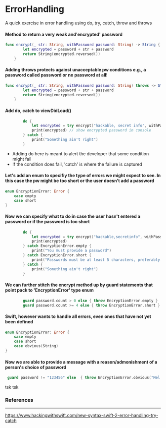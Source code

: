 # ErrorHandling

A quick exercise in error handling using do, try, catch, throw and throws

#### Method to return a very weak and'encrypted' password


```swift
func encrypt(_ str: String, withPassword password: String) -> String {
        let encrypted = password + str + password
        return String(encrypted.reversed())
    }
 ```
    

#### Adding throws protects against unacceptable pw conditions e.g., a password called password or no password at all!




```swift
func encrypt(_ str: String, withPassword password: String) throws -> String {
        let encrypted = password + str + password
        return String(encrypted.reversed())
    }
 ```
    
    
#### Add do, catch to viewDidLoad() 


```swift
        do {
            let encrypted = try encrypt("hackable, secret info", withPassword: "123456")
            print(encrypted) // show encrypted password in console
        } catch {
            print("Something ain't right")
        }
 ```
    
- Adding do here is meant to alert the developer that some condition might fail 
- If the condition does fail, 'catch' is where the failure is captured


#### Let's add an enum to specifiy the type of errors we might expect to see. In this case the pw might be too short or the user doesn't add a password


```swift 
enum EncryptionError: Error {
    case empty
    case short
}
```

#### Now we can specify what to do in case the user hasn't entered a password or if the password is too short

```swift
        do {
            let encrypted = try encrypt("hackable,secretinfo", withPassword: "123456")
            print(encrypted)
        } catch EncryptionError.empty {
            print("You must provide a password")
        } catch EncryptionError.short {
            print("Passwords must be at least 5 characters, preferably 8 with a special character and number")
        } catch {
            print("Something ain't right")
        }
 ```
 
 #### We can further stitch the encrypt method up by guard statements that point pack to 'EncryptionError' type enum
 
 
```swift 
        guard password.count > 0 else { throw EncryptionError.empty }
        guard password.count >= 4 else { throw EncryptionError.short }
```

#### Swift, however wants to handle all errors, even ones that have not yet been defined


 
```swift 
enum EncryptionError: Error {
    case empty
    case short
    case obvious(String)
}
```

#### Now we are able to provide a message with a reason/admonishment of a person's choice of password

```swift 
 guard password != "123456" else  { throw EncryptionError.obvious("Mel Brooks in Spaceballs password")}
```
tsk tsk

 ### References 
 ------
 
 https://www.hackingwithswift.com/new-syntax-swift-2-error-handling-try-catch

